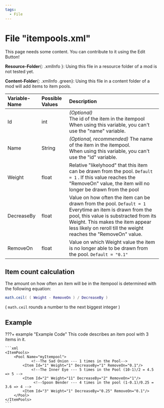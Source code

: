 ```yaml
---
tags:
  - File
---
```

# File "itempools.xml"

This page needs some content. You can contribute to it using the Edit Button!

**Resource-Folder**{: .xmlInfo }: Using this file in a resource folder of a mod is not tested yet.

**Content-Folder**{: .xmlInfo .green}: Using this file in a content folder of a mod will add items to item pools.


| Variable-Name | Possible Values | Description |
|:--|:--|:--|
| Id | int | *(Optional)*<br> The id of the item in the itempool<br> When using this variable, you can't use the "name" variable.|
| Name | String | *(Optional, recommended)* The name of the item in the itempool.<br> When using this variable, you can't use the "id" variable. |
| Weight | float | Relative "likelyhood" that this item can be drawn from the pool. `Default = 1` . If this value reaches the "RemoveOn" value, the item will no longer be drawn from the pool|
| DecreaseBy | float | Value on how often the item can be drawn from the pool. `Default = 1`<br>Everytime an item is drawn from the pool, this value is substracted from its Weight. This makes the item appear less likely on reroll till the weight reaches the "RemoveOn" value.|
| RemoveOn | float | Value on which Weight value the item is no longer able to be drawn from the pool. `Default = "0.1"`|

## Item count calculation
The amount on how often an item will be in the itempool is determined with the following equation:
```lua
math.ceil( ( Weight - RemoveOn ) / DecreaseBy )
```
( `math.ceil` rounds a number to the next biggest integer )

## Example

???+ example "Example Code"
    This code describes an item pool with 3 items in it.

    ```xml
    <ItemPools>
        <Pool Name="myItempool">
                <!--The Sad Onion --- 1 times in the Pool-->
            <Item Id="1" Weight="1" DecreaseBy="1" RemoveOn="0.1"/>
                <!--The Inner Eye --- 5 times in the Pool (10-1)/2 = 4.5 => 5 -->
            <Item Id="2" Weight="11" DecreaseBy="2" RemoveOn="1"/>
                 <!--Spoon Bender --- 4 times in the pool (1-0.1)/0.25 = 3.6 => 4 -->
            <Item Id="3" Weight="1" DecreaseBy="0.25" RemoveOn="0.1"/>
        </Pool>
    </ItemPools>
    ```
